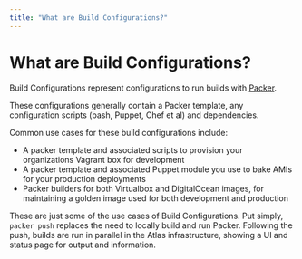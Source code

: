 ```yaml
---
title: "What are Build Configurations?"
---
```

# What are Build Configurations?

Build Configurations represent configurations to run builds with
[Packer](https://packer.io).

These configurations generally contain a Packer template, any
configuration scripts (bash, Puppet, Chef et al) and dependencies.

Common use cases for these build configurations include:

- A packer template and associated scripts to provision your organizations
Vagrant box for development
- A packer template and associated Puppet module you use to bake AMIs for
your production deployments
- Packer builders for both Virtualbox and DigitalOcean images, for
maintaining a golden image used for both development and production

These are just some of the use cases of Build Configurations. Put simply,
`packer push` replaces the need to locally build and run Packer. Following
the push, builds are run in parallel in the Atlas infrastructure, showing
a UI and status page for output and information.
